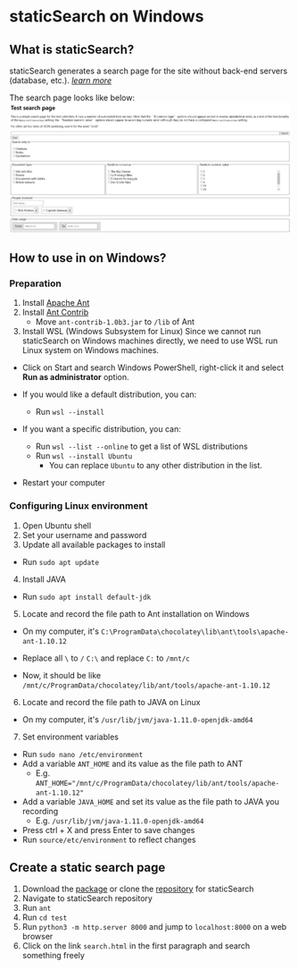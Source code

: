 # staticSearch on Windows

## What is staticSearch?

staticSearch generates a search page for the site without back-end servers (database, etc.). [*learn more*](https://endings.uvic.ca/staticSearch/docs/whatDoesItDo.html)

The search page looks like below:![staticsearch](staticsearch.JPG)

## How to use in on Windows?

### Preparation

1. Install [Apache Ant](https://ant.apache.org/bindownload.cgi)
2. Install [Ant Contrib](https://sourceforge.net/projects/ant-contrib/files/ant-contrib/)
   - Move `ant-contrib-1.0b3.jar` to `/lib` of Ant
3. Install WSL (Windows Subsystem for Linux)
    ​Since we cannot run staticSearch on Windows machines directly, we need to use WSL run Linux system on Windows machines.

- Click on Start and search Windows PowerShell, right-click it and select **Run as administrator** option.
- If you would like a default distribution, you can: 
  - Run `wsl --install` 

- If you want a specific distribution, you can:

  - Run `wsl --list --online` to get a list of WSL distributions
  - Run `wsl --install Ubuntu`
    - You can replace `Ubuntu` to any other distribution in the list.
- Restart your computer

### Configuring Linux environment

1. Open Ubuntu shell
2. Set your username and password
3. Update all available packages to install

- Run `sudo apt update`

4. Install JAVA

- Run `sudo apt install default-jdk`

5. Locate and record the file path to Ant installation on Windows

- On my computer, it's `C:\ProgramData\chocolatey\lib\ant\tools\apache-ant-1.10.12`
- Replace all `\` to `/` `C:\` and replace `C:` to `/mnt/c` 

- Now, it should be like `/mnt/c/ProgramData/chocolatey/lib/ant/tools/apache-ant-1.10.12`

6. Locate and record the file path to JAVA on Linux

- On my computer, it's `/usr/lib/jvm/java-1.11.0-openjdk-amd64`

7. Set environment variables

- Run `sudo nano /etc/environment`
- Add a variable `ANT_HOME` and its value as the file path to ANT
  - E.g. `ANT_HOME="/mnt/c/ProgramData/chocolatey/lib/ant/tools/apache-ant-1.10.12"`
- Add  a variable `JAVA_HOME` and set its value as the file path to JAVA you recording
  - E.g. `/usr/lib/jvm/java-1.11.0-openjdk-amd64`
- Press ctrl + X and press Enter to save changes
- Run `source/etc/environment` to reflect changes

## Create a static search page

1. Download the [package](https://github.com/projectEndings/staticSearch/releases/) or clone the [repository](https://github.com/projectEndings/staticSearch) for staticSearch
2. Navigate to staticSearch repository
3. Run `ant` 
4. Run `cd test`
5. Run `python3 -m http.server 8000` and jump to `localhost:8000` on a web browser
6. Click on the link `search.html` in the first paragraph and search something freely

